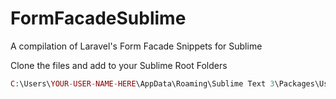 # FormFacadeSublime
A compilation of Laravel's Form Facade Snippets for Sublime

Clone the files and add to your Sublime Root Folders

```php
C:\Users\YOUR-USER-NAME-HERE\AppData\Roaming\Sublime Text 3\Packages\User
```